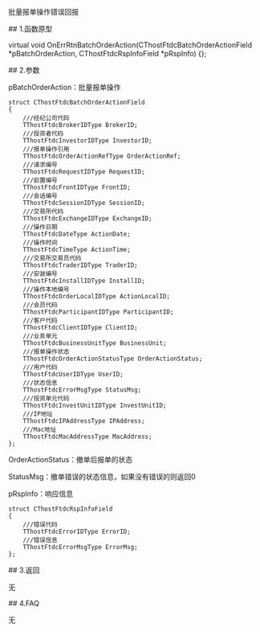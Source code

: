 <p>批量报单操作错误回报</p>
<span class="anchor" id="5acd09ef-df16-4a7d-9f50-5fe6468b3f0c"></span>
## 1.函数原型
<p>virtual void OnErrRtnBatchOrderAction(CThostFtdcBatchOrderActionField *pBatchOrderAction, CThostFtdcRspInfoField *pRspInfo) {};</p>
<span class="anchor" id="32e2ff76-cdce-4808-a047-9d0df1309e70"></span>
## 2.参数
<p>pBatchOrderAction：批量报单操作</p>
<pre><code>struct CThostFtdcBatchOrderActionField
{
    ///经纪公司代码
    TThostFtdcBrokerIDType BrokerID;
    ///投资者代码
    TThostFtdcInvestorIDType InvestorID;
    ///报单操作引用
    TThostFtdcOrderActionRefType OrderActionRef;
    ///请求编号
    TThostFtdcRequestIDType RequestID;
    ///前置编号
    TThostFtdcFrontIDType FrontID;
    ///会话编号
    TThostFtdcSessionIDType SessionID;
    ///交易所代码
    TThostFtdcExchangeIDType ExchangeID;
    ///操作日期
    TThostFtdcDateType ActionDate;
    ///操作时间
    TThostFtdcTimeType ActionTime;
    ///交易所交易员代码
    TThostFtdcTraderIDType TraderID;
    ///安装编号
    TThostFtdcInstallIDType InstallID;
    ///操作本地编号
    TThostFtdcOrderLocalIDType ActionLocalID;
    ///会员代码
    TThostFtdcParticipantIDType ParticipantID;
    ///客户代码
    TThostFtdcClientIDType ClientID;
    ///业务单元
    TThostFtdcBusinessUnitType BusinessUnit;
    ///报单操作状态
    TThostFtdcOrderActionStatusType OrderActionStatus;
    ///用户代码
    TThostFtdcUserIDType UserID;
    ///状态信息
    TThostFtdcErrorMsgType StatusMsg;
    ///投资单元代码
    TThostFtdcInvestUnitIDType InvestUnitID;
    ///IP地址
    TThostFtdcIPAddressType IPAddress;
    ///Mac地址
    TThostFtdcMacAddressType MacAddress;
};
</code></pre>
<p>OrderActionStatus：撤单后报单的状态</p>
<p>StatusMsg：撤单错误的状态信息，如果没有错误的则返回0</p>
<p>pRspInfo：响应信息</p>
<pre><code>struct CThostFtdcRspInfoField
{
    ///错误代码
    TThostFtdcErrorIDType ErrorID;
    ///错误信息
    TThostFtdcErrorMsgType ErrorMsg;
};
</code></pre>
<span class="anchor" id="6f03de4f-70b8-4c26-97fd-d97c0af603b5"></span>
## 3.返回
<p>无</p>
<span class="anchor" id="802f33b4-f318-45cd-912d-7277f06cf439"></span>
## 4.FAQ
<p>无</p>

